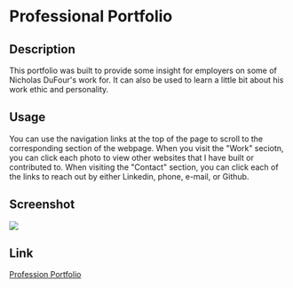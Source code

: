 # Professional Portfolio

## Description
This portfolio was built to provide some insight for employers on some of Nicholas DuFour's work for. It can also be used to learn a little bit about his work ethic and personality. 

## Usage
You can use the navigation links at the top of the page to scroll to the corresponding section of the webpage. When you visit the "Work" seciotn, you can click each photo to view other websites that I have built or contributed to. When visiting the "Contact" section, you can click each of the links to reach out by either Linkedin, phone, e-mail, or Github.

## Screenshot
![](/assets/assets/screenshot-portfolio.png)

## Link
[Profession Portfolio](https://ndufour48.github.io/professional-portfolio/)